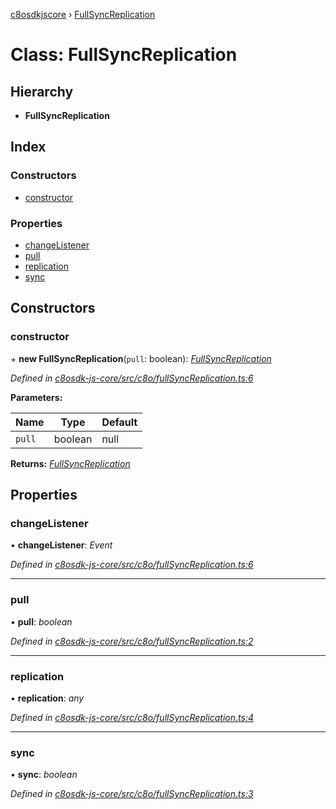 [c8osdkjscore](../README.md) › [FullSyncReplication](fullsyncreplication.md)

# Class: FullSyncReplication

## Hierarchy

* **FullSyncReplication**

## Index

### Constructors

* [constructor](fullsyncreplication.md#constructor)

### Properties

* [changeListener](fullsyncreplication.md#changelistener)
* [pull](fullsyncreplication.md#pull)
* [replication](fullsyncreplication.md#replication)
* [sync](fullsyncreplication.md#sync)

## Constructors

###  constructor

\+ **new FullSyncReplication**(`pull`: boolean): *[FullSyncReplication](fullsyncreplication.md)*

*Defined in [c8osdk-js-core/src/c8o/fullSyncReplication.ts:6](https://github.com/convertigo/c8osdk-angular/blob/9ef7bf8/src/c8o/fullSyncReplication.ts#L6)*

**Parameters:**

Name | Type | Default |
------ | ------ | ------ |
`pull` | boolean |  null |

**Returns:** *[FullSyncReplication](fullsyncreplication.md)*

## Properties

###  changeListener

• **changeListener**: *Event*

*Defined in [c8osdk-js-core/src/c8o/fullSyncReplication.ts:6](https://github.com/convertigo/c8osdk-angular/blob/9ef7bf8/src/c8o/fullSyncReplication.ts#L6)*

___

###  pull

• **pull**: *boolean*

*Defined in [c8osdk-js-core/src/c8o/fullSyncReplication.ts:2](https://github.com/convertigo/c8osdk-angular/blob/9ef7bf8/src/c8o/fullSyncReplication.ts#L2)*

___

###  replication

• **replication**: *any*

*Defined in [c8osdk-js-core/src/c8o/fullSyncReplication.ts:4](https://github.com/convertigo/c8osdk-angular/blob/9ef7bf8/src/c8o/fullSyncReplication.ts#L4)*

___

###  sync

• **sync**: *boolean*

*Defined in [c8osdk-js-core/src/c8o/fullSyncReplication.ts:3](https://github.com/convertigo/c8osdk-angular/blob/9ef7bf8/src/c8o/fullSyncReplication.ts#L3)*
